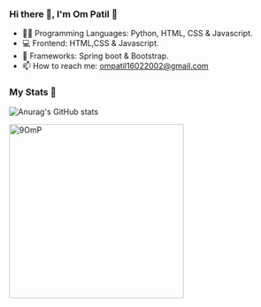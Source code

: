 <h3> Hi there 👋, I'm Om Patil 🤵‍</h3>

- 👨‍💻 Programming Languages:  Python, HTML, CSS & Javascript. 
- 💻 Frontend: HTML,CSS & Javascript.
- 🦄 Frameworks: Spring boot & Bootstrap.
- 📫 How to reach me: ompatil16022002@gmail.com

<h3>My Stats 💯</h3>

![Anurag's GitHub stats](https://github-readme-stats.vercel.app/api?username=9OmPa&show_icons=true&theme=radical)
<p> <img width="315" align="left"src="https://github-readme-stats.vercel.app/api/top-langs?username=9OmP&show_icons=true&locale=en&layout=compact&dracula" alt="9OmP" /></p>
